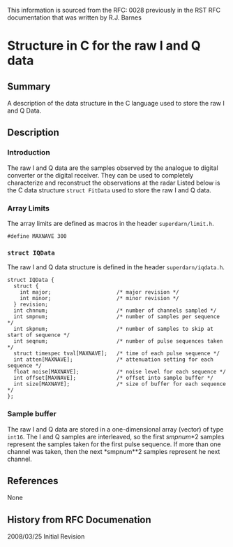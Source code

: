 <!--
(C) Copyright 2020 VT SuperDARN, Virginia Polytechnic Institute & State University
author: Kevin Sterne
-->

This information is sourced from the RFC: 0028 previously in the RST RFC documentation that was written by R.J. Barnes

# Structure in C for the raw I and Q data

## Summary

A description of the data structure in the C language used to store the raw I and Q  Data.

## Description

### Introduction

The raw I and Q data are the samples observed by the analogue to digital converter or the digital receiver. They can be used to completely characterize and reconstruct the observations at the radar  Listed below is the C data structure `struct FitData` used to store the raw  I and Q data.

### Array Limits

The array limits are defined as macros in the header `superdarn/limit.h`.

`#define MAXNAVE 300`

### `struct IQData`

The raw I and Q data structure is defined in the header `superdarn/iqdata.h`.

```
struct IQData {
  struct {
    int major;                     /* major revision */
    int minor;                     /* minor revision */
  } revision;           
  int chnnum;                      /* number of channels sampled */
  int smpnum;                      /* number of samples per sequence */
  int skpnum;                      /* number of samples to skip at start of sequence */
  int seqnum;                      /* number of pulse sequences taken */
  struct timespec tval[MAXNAVE];   /* time of each pulse sequence */
  int atten[MAXNAVE];              /* attenuation setting for each sequence */
  float noise[MAXNAVE];            /* noise level for each sequence */
  int offset[MAXNAVE];             /* offset into sample buffer */
  int size[MAXNAVE];               /* size of buffer for each sequence */
};
```

### Sample buffer

The raw I and Q data are stored in a one-dimensional array (vector) of type `int16`. The I and Q samples are interleaved, so the first *smpnum*\*2 samples represent the samples taken for the first pulse sequence. If more than one channel was taken, then the next *smpnum\**2 samples represent he next channel.

## References

None

## History from RFC Documenation

2008/03/25  Initial Revision


